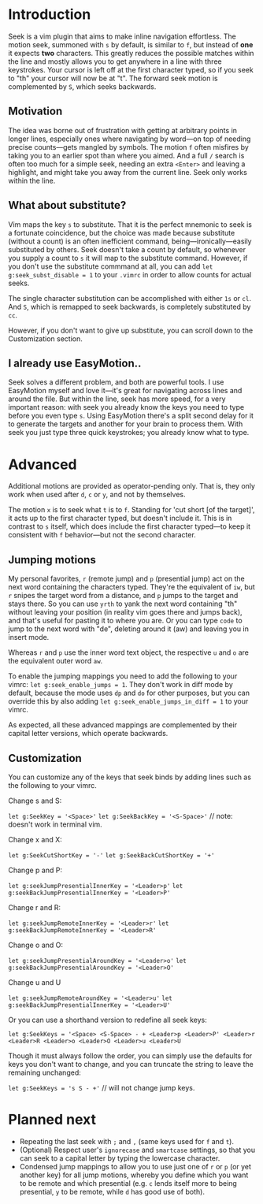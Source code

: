# Introduction

Seek is a vim plugin that aims to make inline navigation effortless. The motion seek, summoned with `s` by default, is similar to `f`, but instead of **one** it expects **two** characters. This greatly reduces the possible matches within the line and mostly allows you to get anywhere in a line with three keystrokes. Your cursor is left off at the first character typed, so if you seek to "th" your cursor will now be at "t". The forward seek motion is complemented by `S`, which seeks backwards.

## Motivation

The idea was borne out of frustration with getting at arbitrary points in longer lines, especially ones where navigating by word—on top of needing precise counts—gets mangled by symbols. The motion `f` often misfires by taking you to an earlier spot than where you aimed. And a full `/` search is often too much for a simple seek, needing an extra `<Enter>` and leaving a highlight, and might take you away from the current line. Seek only works within the line.

## What about substitute?

Vim maps the key `s` to substitute. That it is the perfect mnemonic to seek is a fortunate coincidence, but the choice was made because substitute (without a count) is an often inefficient command, being—ironically—easily substituted by others. Seek doesn't take a count by default, so whenever you supply a count to `s` it will map to the substitute command. However, if you don't use the substitute commmand at all, you can add `let g:seek_subst_disable = 1` to your `.vimrc` in order to allow counts for actual seeks.

The single character substitution can be accomplished with either `1s` or `cl`. And `S`, which is remapped to seek backwards, is completely substituted by `cc`.

However, if you don't want to give up substitute, you can scroll down to the Customization section.

## I already use EasyMotion..

Seek solves a different problem, and both are powerful tools. I use EasyMotion myself and love it—it's great for navigating across lines and around the file. But within the line, seek has more speed, for a very important reason: with seek you already know the keys you need to type before you even type `s`. Using EasyMotion there's a split second delay for it to generate the targets and another for your brain to process them. With seek you just type three quick keystrokes; you already know what to type.

# Advanced

Additional motions are provided as operator-pending only. That is, they only work when used after `d`, `c` or `y`, and not by themselves.

The motion `x` is to seek what `t` is to `f`. Standing for 'cut short \[of the target\]', it acts up to the first character typed, but doesn't include it. This is in contrast to `s` itself, which does include the first character typed—to keep it consistent with `f` behavior—but not the second character.

## Jumping motions

My personal favorites, `r` (remote jump) and `p` (presential jump) act on the next word containing the characters typed. They're the equivalent of `iw`, but `r` snipes the target word from a distance, and `p` jumps to the target and stays there. So you can use `yrth` to yank the next word containing "th" without leaving your position (in reality vim goes there and jumps back), and that's useful for pasting it to where you are. Or you can type `code` to jump to the next word with "de", deleting around it (aw) and leaving you in insert mode.

Whereas `r` and `p` use the inner word text object, the respective `u` and `o` are the equivalent outer word `aw`.

To enable the jumping mappings you need to add the following to your vimrc: `let g:seek_enable_jumps = 1`. They don't work in diff mode by default, because the mode uses `dp` and `do` for other purposes, but you can override this by also adding `let g:seek_enable_jumps_in_diff = 1` to your vimrc.


As expected, all these advanced mappings are complemented by their capital letter versions, which operate backwards.

## Customization

You can customize any of the keys that seek binds by adding lines such as the following to your vimrc.

Change s and S:

`let g:SeekKey = '<Space>'`
`let g:SeekBackKey = '<S-Space>'` // note: <S-Space> doesn't work in terminal vim.

Change x and X:

`let g:SeekCutShortKey = '-'`
`let g:SeekBackCutShortKey = '+'`

Change p and P:

`let g:seekJumpPresentialInnerKey = '<Leader>p'`
`let g:seekBackJumpPresentialInnerKey = '<Leader>P'`

Change r and R:

`let g:seekJumpRemoteInnerKey = '<Leader>r'`
`let g:seekBackJumpRemoteInnerKey = '<Leader>R'`

Change o and O:

`let g:seekJumpPresentialAroundKey = '<Leader>o'`
`let g:seekBackJumpPresentialAroundKey = '<Leader>O'`

Change u and U

`let g:seekJumpRemoteAroundKey = '<Leader>u'`
`let g:seekBackJumpPresentialInnerKey = '<Leader>U'`

Or you can use a shorthand version to redefine all seek keys:

`let g:SeekKeys = '<Space> <S-Space> - + <Leader>p <Leader>P' <Leader>r <Leader>R <Leader>o <Leader>O <Leader>u <Leader>U`

Though it must always follow the order, you can simply use the defaults for keys you don't want to change, and you can truncate the string to leave the remaining unchanged:

`let g:SeekKeys = 's S - +'` // will not change jump keys.

# Planned next

* Repeating the last seek with `;` and `,` (same keys used for `f` and `t`).
* (Optional) Respect user's `ignorecase` and `smartcase` settings, so that you can seek to a capital letter by typing the lowercase character.
* Condensed jump mappings to allow you to use just one of `r` or `p` (or yet another key) for all jump motions, whereby you define which you want to be remote and which presential (e.g. `c` lends itself more to being presential, `y` to be remote, while `d` has good use of both).
